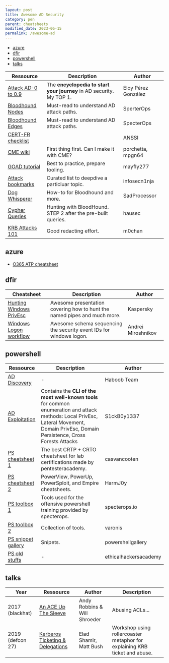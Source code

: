 ```yaml
---
layout: post
title: Awesome AD Security
category: pen
parent: cheatsheets
modified_date: 2023-06-15
permalink: /awesome-ad
---
```


<!-- vscode-markdown-toc -->
* [azure](#azure)
* [dfir](#dfir)
* [powershell](#powershell)
* [talks](#talks)

<!-- vscode-markdown-toc-config
	numbering=false
	autoSave=true
	/vscode-markdown-toc-config -->
<!-- /vscode-markdown-toc -->

| **Ressource**  | **Description** |    **Author**    |
|-----------------|-----------------|------------------|
| [Attack AD: 0 to 0.9](https://zer1t0.gitlab.io/posts/attacking_ad/) | The **encyclopedia to start your journey** in AD security. My TOP 1. | Eloy Pérez González | 
| [Bloodhound Nodes](https://bloodhound.readthedocs.io/en/latest/data-analysis/nodes.html) | Must-read to understand AD attack paths. | SperterOps | 
| [Bloodhound Edges](https://bloodhound.readthedocs.io/en/latest/data-analysis/edges.html) | Must-read to understand AD attack paths. | SpecterOps | 
| [CERT-FR checklist](https://www.cert.ssi.gouv.fr/uploads/ad_checklist.html) | | ANSSI |
| [CME wiki](https://wiki.porchetta.industries/) | First thing first. Can I make it with CME? | porchetta, mpgn64 |
| [GOAD tutorial](https://mayfly277.github.io/categories/ad/) | Best to practice, prepare tooling. | mayfly277 |
| [Attack bookmarks](https://github.com/infosecn1nja/AD-Attack-Defense) | Curated list to deepdive a particluar topic. | infosecn1nja |
| [Dog Whisperer](https://github.com/jomivz/cybrary/blob/master/purpleteam/red/windows/ERNW_DogWhispererHandbook.pdf) | How-to for Bloodhound and more. | SadProcessor |
| [Cypher Queries](https://hausec.com/2019/09/09/bloodhound-cypher-cheatsheet/)  | Hunting with BloodHound. STEP 2 after the pre-built queries. | hausec | 
| [KRB Attacks 101](https://m0chan.github.io/2019/07/31/How-To-Attack-Kerberos-101.html) | Good redacting effort. | m0chan |

## <a name='azure'></a>azure
- [O365 ATP cheatsheet](https://github.com/jomivz/cybrary/blob/master/purpleteam/red/windows/O365%20ATP%20Datasheet.pdf)

## <a name='dfir'></a>dfir 

| **Cheatsheet**  | **Description** |    **Author**    |
|-----------------|-----------------|------------------|
| [Hunting Windows PrivEsc](https://github.com/jomivz/cybrary/blob/master/purpleteam/red/windows/Hunting%20for%20Privilege%20Escalation%20in%20Windows%20Environment..pdf) | Awesome presentation covering how to hunt the named pipes and much more. | Kaspersky |
| [Windows Logon workflow](https://github.com/jomivz/cybrary/blob/master/purpleteam/red/windows/windows_account_logon_flow_v0.1.pdf) | Awesome schema sequencing the security event IDs for windows logon. | Andrei Miroshnikov |


## <a name='powershell'></a>powershell

| **Ressource**  | **Description** |    **Author**    |
|-----------------|-----------------|------------------|
| [AD Discovery](https://github.com/jomivz/cybrary/blob/master/purpleteam/red/windows/Active%20Directory%20Enumeration%20With%20PowerShell.pdf) | - | Haboob Team |
| [AD Exploitation](https://github.com/S1ckB0y1337/Active-Directory-Exploitation-Cheat-Sheet) | Contains the **CLI of the most well-known tools** for common enumeration and attack methods: Local PrivEsc, Lateral Movement, Domain PrivEsc, Domain Persistence, Cross Forests Attacks | S1ckB0y1337 |
| [PS cheatsheet 1](https://casvancooten.com/posts/2020/11/windows-active-directory-exploitation-cheat-sheet-and-command-reference/) | The best CRTP + CRTO cheatsheet for lab certifications made by pentesteracademy. | casvancooten |
| [PS cheatsheet 2](https://github.com/HarmJ0y/CheatSheets/) | PowerView, PowerUp, PowerSploit, and Empire cheatsheets. | HarmJ0y |
| [PS toolbox 1](https://github.com/specterops/at-ps) | Tools used for the offensive powershell training provided by specterops. | specterops.io |
| [PS toolbox 2](https://www.varonis.com/blog/powershell-tool-roundup/) | Collection of tools. | varonis |
| [PS snippet gallery](https://www.powershellgallery.com/packages/EventList/2.0.0) | Snipets. | powershellgallery |
| [PS old stuffs](https://ethicalhackersacademy.com/blogs/ethical-hackers-academy/active-directory) | - | ethicalhackersacademy |

## <a name='talks'></a>talks

| **Year**  | **Ressource** | **Author**  | **Description** |    
|-----------|---------------|-------------|-----------------|
| 2017 (blackhat)  | [An ACE Up The Sleeve](https://bloodhound.readthedocs.io/en/latest/data-analysis/edges.https://www.blackhat.com/docs/us-17/wednesday/us-17-Robbins-An-ACE-Up-The-Sleeve-Designing-Active-Directory-DACL-Backdoors.pdf) | Andy Robbins & Will Shroeder | Abusing ACLs... | 
| 2019 (defcon 27) | [Kerberos Ticketing & Delegations](https://github.com/jomivz/cybrary/blob/master/purpleteam/red/windows/Constructing%20Kerberos%20Attacks%20with%20Delegation%20Primitives.pdf) | Elad Shamir, Matt Bush | Workshop using rollercoaster metaphor for explaining KRB ticket and abuse.|


